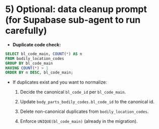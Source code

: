 # **5\) Optional: data cleanup prompt (for Supabase sub-agent to run carefully)**

* **Duplicate code check:**

```sql
SELECT bl_code_main, COUNT(*) AS n
FROM bodily_location_codes
GROUP BY bl_code_main
HAVING COUNT(*) > 1
ORDER BY n DESC, bl_code_main;
```

*   
  If duplicates exist and you want to normalize:

  1. Decide the canonical `bl_code_id` per `bl_code_main`.

  2. Update `body_parts_bodily_codes.bl_code_id` to the canonical id.

  3. Delete non-canonical duplicates from `bodily_location_codes`.

  4. Enforce `UNIQUE(bl_code_main)` (already in the migration).  
